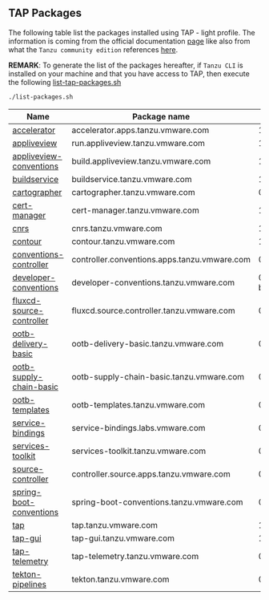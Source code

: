 ## TAP Packages

The following table list the packages installed using TAP - light profile. The information is coming from the official documentation [page](https://docs.vmware.com/en/Tanzu-Application-Platform/1.1/tap/GUID-components.html)
like also from what the `Tanzu community edition` references [here](https://github.com/vmware-tanzu/community-edition#packages).

**REMARK**: To generate the list of the packages hereafter, if `Tanzu CLI` is installed on your machine and that you have access to TAP, then execute the following [list-tap-packages.sh](scripts/list-packages.sh)
```bash
./list-packages.sh
```
| Name | Package name | Version |
| ---- | ------------ | -------- |
| [accelerator](https://docs.vmware.com/en/Application-Accelerator-for-VMware-Tanzu/1.0/acc-docs/GUID-index.html) | accelerator.apps.tanzu.vmware.com | 1.0.0 |
| [appliveview](https://docs.vmware.com/en/Application-Live-View-for-VMware-Tanzu/1.0/docs/GUID-index.html) | run.appliveview.tanzu.vmware.com | 1.0.1 |
| [appliveview-conventions](https://docs.vmware.com/en/Application-Live-View-for-VMware-Tanzu/1.0/docs/GUID-installing.html) | build.appliveview.tanzu.vmware.com | 1.0.1 |
| [buildservice](https://docs.vmware.com/en/Tanzu-Build-Service/1.4/vmware-tanzu-build-service-v14/GUID-index.html) | buildservice.tanzu.vmware.com | 1.4.2 |
| [cartographer](https://docs.vmware.com/en/Tanzu-Application-Platform/1.0/tap/GUID-scc-about.html) | cartographer.tanzu.vmware.com | 0.1.0 |
| [cert-manager](https://cert-manager.io/docs/) | cert-manager.tanzu.vmware.com | 1.5.3+tap.1 |
| [cnrs](https://docs.vmware.com/en/Cloud-Native-Runtimes-for-VMware-Tanzu/1.0/tanzu-cloud-native-runtimes-1-0/GUID-cnr-overview.html) | cnrs.tanzu.vmware.com | 1.1.0 |
| [contour](https://projectcontour.io/) | contour.tanzu.vmware.com | 1.18.2+tap.1 |
| [conventions-controller](https://docs.vmware.com/en/Tanzu-Application-Platform/1.0/tap/GUID-convention-service-about.html) | controller.conventions.apps.tanzu.vmware.com | 0.5.0 |
| [developer-conventions](https://docs.vmware.com/en/Tanzu-Application-Platform/1.0/tap/GUID-developer-conventions-about.html) | developer-conventions.tanzu.vmware.com | 0.5.0-build.1 |
| [fluxcd-source-controller](https://docs.vmware.com/en/Tanzu-Application-Platform/1.0/tap/GUID-source-controller-about.html) | fluxcd.source.controller.tanzu.vmware.com | 0.16.0 |
| [ootb-delivery-basic](https://docs.vmware.com/en/Tanzu-Application-Platform/1.0/tap/GUID-scc-ootb-delivery-basic.html) | ootb-delivery-basic.tanzu.vmware.com | 0.5.1 |
| [ootb-supply-chain-basic](https://docs.vmware.com/en/Tanzu-Application-Platform/1.0/tap/GUID-scc-ootb-supply-chain-basic.html) | ootb-supply-chain-basic.tanzu.vmware.com | 0.5.1 |
| [ootb-templates](https://docs.vmware.com/en/Tanzu-Application-Platform/1.0/tap/GUID-scc-ootb-templates.html) | ootb-templates.tanzu.vmware.com | 0.5.1 |
| [service-bindings](https://docs.vmware.com/en/Tanzu-Application-Platform/1.0/tap/GUID-service-bindings-about.html) | service-bindings.labs.vmware.com | 0.6.0 |
| [services-toolkit ](https://docs.vmware.com/en/Services-Toolkit-for-VMware-Tanzu/0.5/services-toolkit-0-5/GUID-overview.html)| services-toolkit.tanzu.vmware.com | 0.5.0 |
| [source-controller](https://docs.vmware.com/en/Tanzu-Application-Platform/1.0/tap/GUID-source-controller-about.html) | controller.source.apps.tanzu.vmware.com | 0.2.0 |
| [spring-boot-conventions](https://docs.vmware.com/en/Tanzu-Application-Platform/1.0/tap/GUID-install-components.html#install-spring-boot-conv) | spring-boot-conventions.tanzu.vmware.com | 0.3.0 |
| [tap]() | tap.tanzu.vmware.com | 1.0.0 |
| [tap-gui](https://docs.vmware.com/en/Tanzu-Application-Platform/1.0/tap/GUID-tap-gui-about.html) | tap-gui.tanzu.vmware.com | 1.0.1 |
| [tap-telemetry](https://tanzu.vmware.com/legal/telemetry) | tap-telemetry.tanzu.vmware.com | 0.1.2 |
| [tekton-pipelines](https://tekton.dev/) | tekton.tanzu.vmware.com | 0.30.0 |


